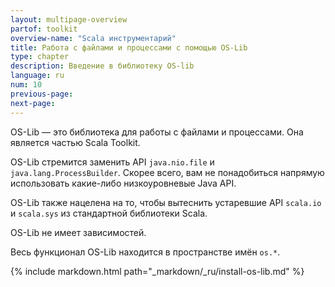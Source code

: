 ```yaml
---
layout: multipage-overview
partof: toolkit
overview-name: "Scala инструментарий"
title: Работа с файлами и процессами с помощью OS-Lib
type: chapter
description: Введение в библиотеку OS-lib
language: ru
num: 10
previous-page:
next-page:
---
```


OS-Lib — это библиотека для работы с файлами и процессами. Она является частью Scala Toolkit.

OS-Lib стремится заменить API `java.nio.file` и `java.lang.ProcessBuilder`. 
Скорее всего, вам не понадобиться напрямую использовать какие-либо низкоуровневые Java API.

OS-Lib также нацелена на то, чтобы вытеснить устаревшие API `scala.io` и `scala.sys` из стандартной библиотеки Scala.

OS-Lib не имеет зависимостей.

Весь функционал OS-Lib находится в пространстве имён `os.*`.

{% include markdown.html path="_markdown/_ru/install-os-lib.md" %}
